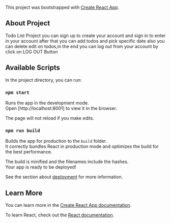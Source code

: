 This project was bootstrapped with [Create React App](https://github.com/facebook/create-react-app).

## About Project
Todo List Project you can sign up to create your account and sign in to enter in your account after that you can add todos and pick specific date also you can delete edit on todos,in the end you can log out from your account by click on LOG OUT Button 


## Available Scripts

In the project directory, you can run:

### `npm start`

Runs the app in the development mode.<br>
Open [http://localhost:8001] to view it in the browser.

The page will not reload if you make edits.<br>


### `npm run build`

Builds the app for production to the `build` folder.<br>
It correctly bundles React in production mode and optimizes the build for the best performance.

The build is minified and the filenames include the hashes.<br>
Your app is ready to be deployed!

See the section about [deployment](https://facebook.github.io/create-react-app/docs/deployment) for more information.



## Learn More

You can learn more in the [Create React App documentation](https://facebook.github.io/create-react-app/docs/getting-started).

To learn React, check out the [React documentation](https://reactjs.org/).


